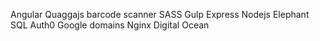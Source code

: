 Angular
Quaggajs barcode scanner
SASS
Gulp
Express
Nodejs
Elephant SQL
Auth0
Google domains
Nginx
Digital Ocean